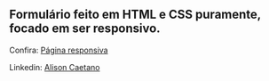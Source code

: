 ## Formulário feito em HTML e CSS puramente, focado em ser responsivo.

Confira: <a href="https://responsividade-1.vercel.app/">Página responsiva</a>

Linkedin: <a href="https://www.linkedin.com/in/alisoncaetano">Alison Caetano</a>
